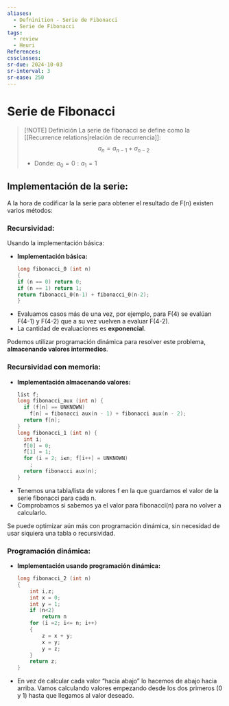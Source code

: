 ```yaml
---
aliases:
  - Defninition - Serie de Fibonacci
  - Serie de Fibonacci
tags:
  - review
  - Heuri
References: 
cssclasses:
sr-due: 2024-10-03
sr-interval: 3
sr-ease: 250
---
```

# Serie de Fibonacci

> [!NOTE] Definición 
>  La serie de fibonacci se define como la [[Recurrence relations|relación de recurrencia]]: 
>  $$
>  a_n = a_{n-1} + a_{n-2}
>  $$ 
>  + Donde: $a_0 = 0: a_1 = 1$

## Implementación de la serie:
A la hora de codificar la la serie para obtener el resultado de F(n) existen varios métodos: 
### Recursividad:
Usando la implementación básica: 
+ **Implementación básica:**
	```c
	long fibonacci_0 (int n)
	{
	if (n == 0) return 0;
	if (n == 1) return 1;
	return fibonacci_0(n-1) + fibonacci_0(n-2);
	}
	```
+ Evaluamos casos más de una vez, por ejemplo, para F(4) se evalúan F(4-1) y F(4-2) que a su vez vuelven a evaluar F(4-2). 
+ La cantidad de evaluaciones es **exponencial**. 

Podemos utilizar programación dinámica para resolver este problema, **almacenando valores intermedios**.
### Recursividad con memoria:
+ **Implementación almacenando valores:**
	```c
	list f;
	long fibonacci_aux (int n) {
	  if (f[n] == UNKNOWN)
	    f[n] = fibonacci aux(n - 1) + fibonacci aux(n - 2);
	  return f[n];
	}
	long fibonacci_1 (int n) {
	  int i;
	  f[0] = 0;
	  f[1] = 1;
	  for (i = 2; i≤n; f[i++] = UNKNOWN)
	    ;
	  return fibonacci aux(n);
	}
	```
+ Tenemos una tabla/lista de valores f en la que guardamos el valor de la serie fibonacci para cada n. 
+ Comprobamos si sabemos ya el valor para fibonacci(n) para no volver a calcularlo. 

Se puede optimizar aún más con programación dinámica, sin necesidad de usar siquiera una tabla o recursividad.
### Programación dinámica:
+ **Implementación usando programación dinámica:**
	```c
	long fibonacci_2 (int n)
	{
		int i,z;
		int x = 0;
		int y = 1;
		if (n<2)
			return n
		for (i =2; i<= n; i++)
		{
			z = x + y;
			x = y;
			y = z; 
		}
		return z;
	}
	```
+ En vez de calcular cada valor “hacia abajo” lo hacemos de abajo hacia arriba. Vamos calculando valores empezando desde los dos primeros (0 y 1) hasta que llegamos al valor deseado. 





